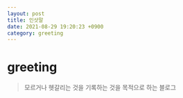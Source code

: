 ```yaml
---
layout: post
title: 인삿말
date: 2021-08-29 19:20:23 +0900
category: greeting
---
```

# greeting
> 모르거나 헷갈리는 것을 기록하는 것을 목적으로 하는 블로그
